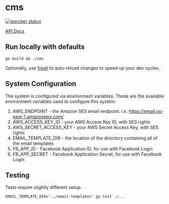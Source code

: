 # cms


[![wercker status](https://app.wercker.com/status/475e09b299697263c1d546fc24e9b5d7/m "wercker status")](https://app.wercker.com/project/bykey/475e09b299697263c1d546fc24e9b5d7)

[API Docs](http://docs.spearwind.apiary.io/#)


## Run locally with defaults

`go build && ./cms`

Optionally, use [fresh](https://github.com/pilu/fresh) to auto-reload changes to speed up your dev cycles.


## System Configuration

The system is configured via environment variables. These are the available environment variables used to configure this system:

1. AWS_ENDPOINT - the Amazon SES email endpoint. i.e. https://email.us-east-1.amazonaws.com/
1. AWS_ACCESS_KEY_ID - your AWS Access Key ID, with SES rights
1. AWS_SECRET_ACCESS_KEY - your AWS Secret Access Key, with SES rights
1. EMAIL_TEMPLATE_DIR - the location of the directory containing all of the email templates
1. FB_APP_ID - Facebook Application ID, for use with Facebook Login
1. FB_APP_SECRET  - Facebook Application Secret, for use with Facebook Login


## Testing
Tests require slightly different setup.

`EMAIL_TEMPLATE_DIR='../email-templates' go test ./...`
